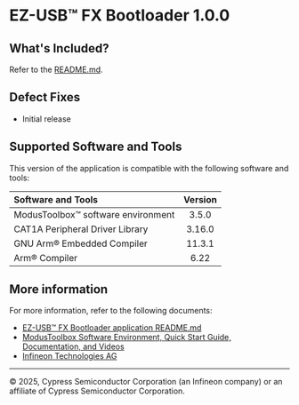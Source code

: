 # EZ-USB&trade; FX Bootloader 1.0.0

## What's Included?

Refer to the [README.md](./README.md).

## Defect Fixes

* Initial release

## Supported Software and Tools

This version of the application is compatible with the following software and tools:

| Software and Tools                                       | Version |
| :---                                                     | :----:  |
| ModusToolbox&trade; software environment                 | 3.5.0   |
| CAT1A Peripheral Driver Library                          | 3.16.0  |
| GNU Arm&reg; Embedded Compiler                           | 11.3.1  |
| Arm&reg; Compiler                                        | 6.22    |

## More information

For more information, refer to the following documents:

* [EZ-USB&trade; FX Bootloader application README.md](./README.md)
* [ModusToolbox Software Environment, Quick Start Guide, Documentation, and Videos](https://www.infineon.com/cms/en/design-support/tools/sdk/modustoolbox-software)
* [Infineon Technologies AG](https://www.infineon.com)

---
© 2025, Cypress Semiconductor Corporation (an Infineon company) or an affiliate of Cypress Semiconductor Corporation.
